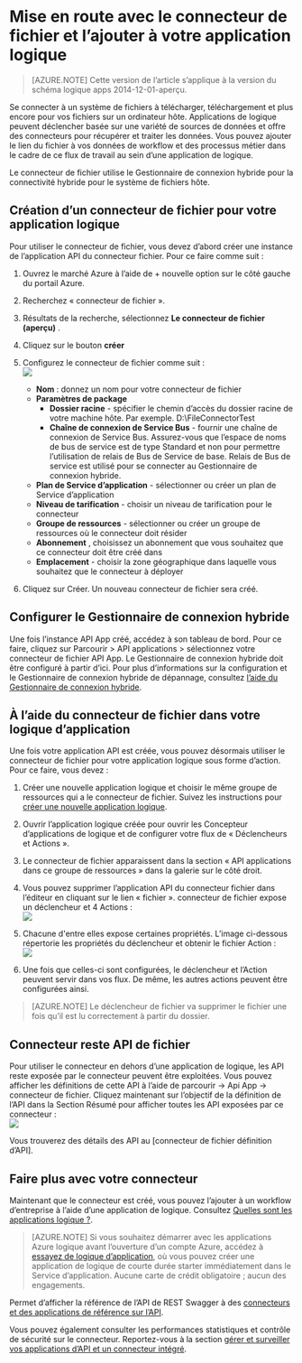 <properties
    pageTitle="À l’aide du connecteur de fichier dans les applications de logique | Service d’application Microsoft Azure"
    description="Comment créer et configurer le connecteur de fichier ou l’application d’API et l’utiliser dans une logique d’application dans le Service d’application Azure"
    authors="rajeshramabathiran"
    manager="erikre"
    editor=""
    services="logic-apps"
    documentationCenter=""/>

<tags
    ms.service="logic-apps"
    ms.workload="integration"
    ms.tgt_pltfrm="na"
    ms.devlang="na"
    ms.topic="article"
    ms.date="09/01/2016"
    ms.author="rajram"/>

# <a name="get-started-with-the-file-connector-and-add-it-to-your-logic-app"></a>Mise en route avec le connecteur de fichier et l’ajouter à votre application logique
>[AZURE.NOTE] Cette version de l’article s’applique à la version du schéma logique apps 2014-12-01-aperçu.

Se connecter à un système de fichiers à télécharger, téléchargement et plus encore pour vos fichiers sur un ordinateur hôte. Applications de logique peuvent déclencher basée sur une variété de sources de données et offre des connecteurs pour récupérer et traiter les données. Vous pouvez ajouter le lien du fichier à vos données de workflow et des processus métier dans le cadre de ce flux de travail au sein d’une application de logique. 

Le connecteur de fichier utilise le Gestionnaire de connexion hybride pour la connectivité hybride pour le système de fichiers hôte.

## <a name="creating-a-file-connector-for-your-logic-app"></a>Création d’un connecteur de fichier pour votre application logique ##
Pour utiliser le connecteur de fichier, vous devez d’abord créer une instance de l’application API du connecteur fichier. Pour ce faire comme suit :

1.  Ouvrez le marché Azure à l’aide de + nouvelle option sur le côté gauche du portail Azure.
2.  Recherchez « connecteur de fichier ».
3.  Résultats de la recherche, sélectionnez **Le connecteur de fichier (aperçu)** .
4.  Cliquez sur le bouton **créer**
5.  Configurez le connecteur de fichier comme suit :  
![][1]

    - **Nom** : donnez un nom pour votre connecteur de fichier
    - **Paramètres de package**
        - **Dossier racine** - spécifier le chemin d’accès du dossier racine de votre machine hôte. Par exemple. D:\FileConnectorTest
        - **Chaîne de connexion de Service Bus** - fournir une chaîne de connexion de Service Bus. Assurez-vous que l’espace de noms de bus de service est de type Standard et non pour permettre l’utilisation de relais de Bus de Service de base.  Relais de Bus de service est utilisé pour se connecter au Gestionnaire de connexion hybride.
    - **Plan de Service d’application** - sélectionner ou créer un plan de Service d’application
    - **Niveau de tarification** - choisir un niveau de tarification pour le connecteur
    - **Groupe de ressources** - sélectionner ou créer un groupe de ressources où le connecteur doit résider
    - **Abonnement** , choisissez un abonnement que vous souhaitez que ce connecteur doit être créé dans
    - **Emplacement** - choisir la zone géographique dans laquelle vous souhaitez que le connecteur à déployer

4. Cliquez sur Créer. Un nouveau connecteur de fichier sera créé.

## <a name="configure-hybrid-connection-manager"></a>Configurer le Gestionnaire de connexion hybride ##
Une fois l’instance API App créé, accédez à son tableau de bord.  Pour ce faire, cliquez sur Parcourir > API applications > sélectionnez votre connecteur de fichier API App.  Le Gestionnaire de connexion hybride doit être configuré à partir d’ici.
Pour plus d’informations sur la configuration et le Gestionnaire de connexion hybride de dépannage, consultez [l’aide du Gestionnaire de connexion hybride].

## <a name="using-the-file-connector-in-your-logic-app"></a>À l’aide du connecteur de fichier dans votre logique d’application ##
Une fois votre application API est créée, vous pouvez désormais utiliser le connecteur de fichier pour votre application logique sous forme d’action. Pour ce faire, vous devez :

1.  Créer une nouvelle application logique et choisir le même groupe de ressources qui a le connecteur de fichier. Suivez les instructions pour [créer une nouvelle application logique].

2.  Ouvrir l’application logique créée pour ouvrir les Concepteur d’applications de logique et de configurer votre flux de « Déclencheurs et Actions ».

3.  Le connecteur de fichier apparaissent dans la section « API applications dans ce groupe de ressources » dans la galerie sur le côté droit.

4.  Vous pouvez supprimer l’application API du connecteur fichier dans l’éditeur en cliquant sur le lien « fichier ». connecteur de fichier expose un déclencheur et 4 Actions :  
![][5]

6.  Chacune d'entre elles expose certaines propriétés. L’image ci-dessous répertorie les propriétés du déclencheur et obtenir le fichier Action :  
![][6]

7. Une fois que celles-ci sont configurées, le déclencheur et l’Action peuvent servir dans vos flux. De même, les autres actions peuvent être configurées ainsi.

> [AZURE.NOTE] Le déclencheur de fichier va supprimer le fichier une fois qu’il est lu correctement à partir du dossier.

## <a name="file-connector-rest-apis"></a>Connecteur reste API de fichier ##
Pour utiliser le connecteur en dehors d’une application de logique, les API reste exposée par le connecteur peuvent être exploitées. Vous pouvez afficher les définitions de cette API à l’aide de parcourir -> Api App -> connecteur de fichier. Cliquez maintenant sur l’objectif de la définition de l’API dans la Section Résumé pour afficher toutes les API exposées par ce connecteur :  
![][7]

Vous trouverez des détails des API au [connecteur de fichier définition d’API].

## <a name="do-more-with-your-connector"></a>Faire plus avec votre connecteur
Maintenant que le connecteur est créé, vous pouvez l’ajouter à un workflow d’entreprise à l’aide d’une application de logique. Consultez [Quelles sont les applications logique ?](app-service-logic-what-are-logic-apps.md).

>[AZURE.NOTE] Si vous souhaitez démarrer avec les applications Azure logique avant l’ouverture d’un compte Azure, accédez à [essayez de logique d’application](https://tryappservice.azure.com/?appservice=logic), où vous pouvez créer une application de logique de courte durée starter immédiatement dans le Service d’application. Aucune carte de crédit obligatoire ; aucun des engagements.

Permet d’afficher la référence de l’API de REST Swagger à des [connecteurs et des applications de référence sur l’API](http://go.microsoft.com/fwlink/p/?LinkId=529766).

Vous pouvez également consulter les performances statistiques et contrôle de sécurité sur le connecteur. Reportez-vous à la section [gérer et surveiller vos applications d’API et un connecteur intégré](app-service-logic-monitor-your-connectors.md).

<!-- Image reference -->
[1]: ./media/app-service-logic-connector-file/img1.PNG
[5]: ./media/app-service-logic-connector-file/img5.PNG
[6]: ./media/app-service-logic-connector-file/img6.PNG
[7]: ./media/app-service-logic-connector-file/img7.PNG

<!-- Links -->
[Créer une nouvelle application logique]: app-service-logic-create-a-logic-app.md
[Fichier de définition d’API de connecteur]: https://msdn.microsoft.com/library/dn936296.aspx
[L’aide du Gestionnaire de connexion hybride]: app-service-logic-hybrid-connection-manager.md
